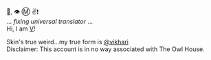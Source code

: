 :wave:, :eye: :m: :v::exclamation:  
... _fixing universal translator_ ...  
Hi, I am [V](https://youtu.be/LBVd5c1XwI8?si=Wn6xqSprL4Emh8KZ&t=177)!

Skin's true weird...my true form is [@vikhari](https://github.com/vikhari)  
Disclaimer: This account is in no way associated with The Owl House.
